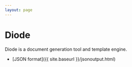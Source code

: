 ```yaml
---
layout: page
---
```


# Diode

Diode is a document generation tool and template engine.

 *  [JSON format]({{ site.baseurl }}/jsonoutput.html)
